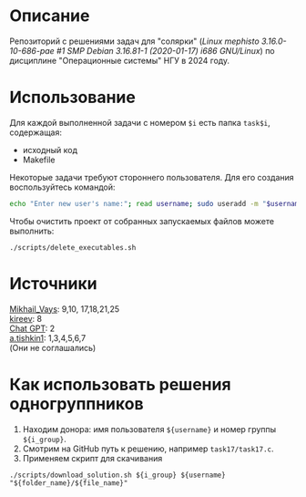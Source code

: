 # Описание
Репозиторий с решениями задач для "солярки" (*Linux mephisto 3.16.0-10-686-pae #1 SMP Debian 3.16.81-1 (2020-01-17) i686 GNU/Linux*) по дисциплине "Операционные системы" НГУ в 2024 году.

# Использование
Для каждой выполненной задачи с номером `$i` есть папка `task$i`, содержащая:
 + исходный код
 + Makefile

Некоторые задачи требуют стороннего пользователя. Для его создания воспользуйтесь командой:
```bash
echo "Enter new user's name:"; read username; sudo useradd -m "$username"
```
Чтобы очистить проект от собранных запускаемых файлов можете выполнить:
```
./scripts/delete_executables.sh
```

# Источники
[Mikhail_Vays](https://github.com/vkinsu/23930/tree/main/Mikhail_Vays): 9,10, 17,18,21,25   
[kireev](https://github.com/vkinsu/23930/tree/main/kireev): 8   
[Chat GPT](https://chatgpt.com): 2   
[a.tishkin1](https://github.com/vkinsu/23933/tree/main/a.tishkin1): 1,3,4,5,6,7   
(Они не соглашались)

# Как использовать решения одногруппников
1. Находим донора: имя пользователя `${username}` и номер группы `${i_group}`.
2. Смотрим на GitHub путь к решению, например `task17/task17.c`.
3. Применяем скрипт для скачивания
```
./scripts/download_solution.sh ${i_group} ${username} "${folder_name}/${file_name}"
```
